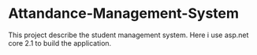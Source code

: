 # Attandance-Management-System
This project describe the student management system. Here i use asp.net core 2.1 to build the application.
